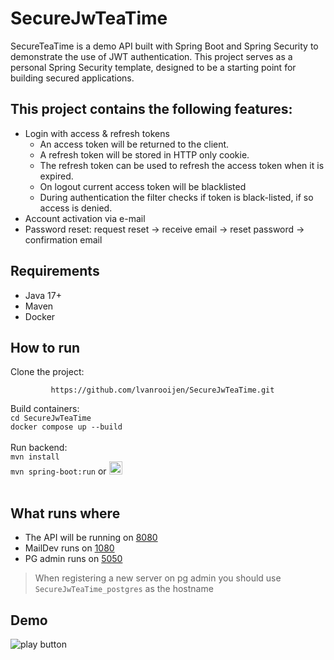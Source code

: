 # SecureJwTeaTime

SecureTeaTime is a demo API built with Spring Boot and Spring Security to demonstrate the use of JWT authentication.
This project serves as a personal Spring Security template, designed to be a starting point for building secured
applications.

## This project contains the following features:

- Login with access & refresh tokens
    * An access token will be returned to the client.
    * A refresh token will be stored in HTTP only cookie.
    * The refresh token can be used to refresh the access token when it is expired.
    * On logout current access token will be blacklisted
    * During authentication the filter checks if token is black-listed, if so access is denied.
- Account activation via e-mail
- Password reset: request reset -> receive email -> reset password -> confirmation email

## Requirements

- Java 17+
- Maven
- Docker

## How to run

Clone the project:

             https://github.com/lvanrooijen/SecureJwTeaTime.git

Build containers:</br>
`cd SecureJwTeaTime`</br>
`docker compose up --build` </br></br>
Run backend: </br>
`mvn install` </br>
`mvn spring-boot:run`
or <a href="https://www.youtube.com/watch?v=MtaTKXJ89jk" target="_blank">
<img
src="https://github.com/user-attachments/assets/e2e07ab6-bfc0-4ee8-99cb-d595f129b9ba"
alt="play button"
width="21"
height="21"
/>
</a> </br></br>

## What runs where

* The API will be running on [8080](http://localhost:8080/)
* MailDev runs on [1080](http://localhost:1080/)
* PG admin runs on [5050](http://localhost:5050/)

> When registering a new server on pg admin you should use `SecureJwTeaTime_postgres` as the hostname

## Demo

<img
src="https://github.com/lvanrooijen/SecureJwTeaTime/raw/main/resources/demo/demo.gif"
alt="play button"/>


